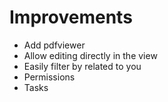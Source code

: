 # Improvements

- Add pdfviewer
- Allow editing directly in the view
- Easily filter by related to you
- Permissions
- Tasks
